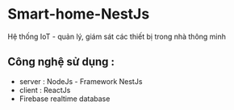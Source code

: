 # Smart-home-NestJs

Hệ thống IoT - quản lý, giám sát các thiết bị trong nhà thông minh

## Công nghệ sử dụng :

- server : NodeJs - Framework NestJs
- client : ReactJs
- Firebase realtime database
